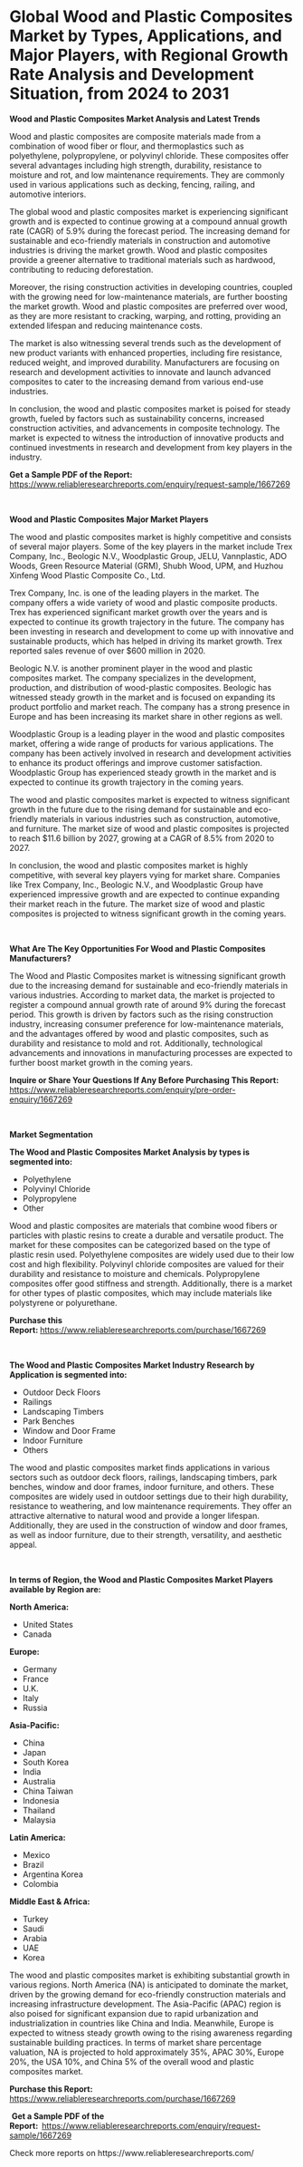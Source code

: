 <p><h1>Global Wood and Plastic Composites Market by Types, Applications, and Major Players, with Regional Growth Rate Analysis and Development Situation, from 2024 to 2031</h1></p><p><strong>Wood and Plastic Composites Market Analysis and Latest Trends</strong></p>
<p><p>Wood and plastic composites are composite materials made from a combination of wood fiber or flour, and thermoplastics such as polyethylene, polypropylene, or polyvinyl chloride. These composites offer several advantages including high strength, durability, resistance to moisture and rot, and low maintenance requirements. They are commonly used in various applications such as decking, fencing, railing, and automotive interiors.</p><p>The global wood and plastic composites market is experiencing significant growth and is expected to continue growing at a compound annual growth rate (CAGR) of 5.9% during the forecast period. The increasing demand for sustainable and eco-friendly materials in construction and automotive industries is driving the market growth. Wood and plastic composites provide a greener alternative to traditional materials such as hardwood, contributing to reducing deforestation.</p><p>Moreover, the rising construction activities in developing countries, coupled with the growing need for low-maintenance materials, are further boosting the market growth. Wood and plastic composites are preferred over wood, as they are more resistant to cracking, warping, and rotting, providing an extended lifespan and reducing maintenance costs.</p><p>The market is also witnessing several trends such as the development of new product variants with enhanced properties, including fire resistance, reduced weight, and improved durability. Manufacturers are focusing on research and development activities to innovate and launch advanced composites to cater to the increasing demand from various end-use industries.</p><p>In conclusion, the wood and plastic composites market is poised for steady growth, fueled by factors such as sustainability concerns, increased construction activities, and advancements in composite technology. The market is expected to witness the introduction of innovative products and continued investments in research and development from key players in the industry.</p></p>
<p><strong>Get a Sample PDF of the Report:&nbsp;</strong> <a href="https://www.reliableresearchreports.com/enquiry/request-sample/1667269">https://www.reliableresearchreports.com/enquiry/request-sample/1667269</a></p>
<p>&nbsp;</p>
<p><strong>Wood and Plastic Composites Major Market Players</strong></p>
<p><p>The wood and plastic composites market is highly competitive and consists of several major players. Some of the key players in the market include Trex Company, Inc., Beologic N.V., Woodplastic Group, JELU, Vannplastic, ADO Woods, Green Resource Material (GRM), Shubh Wood, UPM, and Huzhou Xinfeng Wood Plastic Composite Co., Ltd.</p><p>Trex Company, Inc. is one of the leading players in the market. The company offers a wide variety of wood and plastic composite products. Trex has experienced significant market growth over the years and is expected to continue its growth trajectory in the future. The company has been investing in research and development to come up with innovative and sustainable products, which has helped in driving its market growth. Trex reported sales revenue of over $600 million in 2020.</p><p>Beologic N.V. is another prominent player in the wood and plastic composites market. The company specializes in the development, production, and distribution of wood-plastic composites. Beologic has witnessed steady growth in the market and is focused on expanding its product portfolio and market reach. The company has a strong presence in Europe and has been increasing its market share in other regions as well.</p><p>Woodplastic Group is a leading player in the wood and plastic composites market, offering a wide range of products for various applications. The company has been actively involved in research and development activities to enhance its product offerings and improve customer satisfaction. Woodplastic Group has experienced steady growth in the market and is expected to continue its growth trajectory in the coming years.</p><p>The wood and plastic composites market is expected to witness significant growth in the future due to the rising demand for sustainable and eco-friendly materials in various industries such as construction, automotive, and furniture. The market size of wood and plastic composites is projected to reach $11.6 billion by 2027, growing at a CAGR of 8.5% from 2020 to 2027.</p><p>In conclusion, the wood and plastic composites market is highly competitive, with several key players vying for market share. Companies like Trex Company, Inc., Beologic N.V., and Woodplastic Group have experienced impressive growth and are expected to continue expanding their market reach in the future. The market size of wood and plastic composites is projected to witness significant growth in the coming years.</p></p>
<p>&nbsp;</p>
<p><strong>What Are The Key Opportunities For Wood and Plastic Composites Manufacturers?</strong></p>
<p><p>The Wood and Plastic Composites market is witnessing significant growth due to the increasing demand for sustainable and eco-friendly materials in various industries. According to market data, the market is projected to register a compound annual growth rate of around 9% during the forecast period. This growth is driven by factors such as the rising construction industry, increasing consumer preference for low-maintenance materials, and the advantages offered by wood and plastic composites, such as durability and resistance to mold and rot. Additionally, technological advancements and innovations in manufacturing processes are expected to further boost market growth in the coming years.</p></p>
<p><strong>Inquire or Share Your Questions If Any Before Purchasing This Report:</strong> <a href="https://www.reliableresearchreports.com/enquiry/pre-order-enquiry/1667269">https://www.reliableresearchreports.com/enquiry/pre-order-enquiry/1667269</a></p>
<p>&nbsp;</p>
<p><strong>Market Segmentation</strong></p>
<p><strong>The Wood and Plastic Composites Market Analysis by types is segmented into:</strong></p>
<p><ul><li>Polyethylene</li><li>Polyvinyl Chloride</li><li>Polypropylene</li><li>Other</li></ul></p>
<p><p>Wood and plastic composites are materials that combine wood fibers or particles with plastic resins to create a durable and versatile product. The market for these composites can be categorized based on the type of plastic resin used. Polyethylene composites are widely used due to their low cost and high flexibility. Polyvinyl chloride composites are valued for their durability and resistance to moisture and chemicals. Polypropylene composites offer good stiffness and strength. Additionally, there is a market for other types of plastic composites, which may include materials like polystyrene or polyurethane.</p></p>
<p><strong>Purchase this Report:&nbsp;</strong><a href="https://www.reliableresearchreports.com/purchase/1667269">https://www.reliableresearchreports.com/purchase/1667269</a></p>
<p>&nbsp;</p>
<p><strong>The Wood and Plastic Composites Market Industry Research by Application is segmented into:</strong></p>
<p><ul><li>Outdoor Deck Floors</li><li>Railings</li><li>Landscaping Timbers</li><li>Park Benches</li><li>Window and Door Frame</li><li>Indoor Furniture</li><li>Others</li></ul></p>
<p><p>The wood and plastic composites market finds applications in various sectors such as outdoor deck floors, railings, landscaping timbers, park benches, window and door frames, indoor furniture, and others. These composites are widely used in outdoor settings due to their high durability, resistance to weathering, and low maintenance requirements. They offer an attractive alternative to natural wood and provide a longer lifespan. Additionally, they are used in the construction of window and door frames, as well as indoor furniture, due to their strength, versatility, and aesthetic appeal.</p></p>
<p>&nbsp;</p>
<p><strong>In terms of Region, the Wood and Plastic Composites Market Players available by Region are:</strong></p>
<p>
    <p> <strong> North America: </strong>
        <ul>
            <li>United States</li>
            <li>Canada</li>
        </ul>
        </p> 
    <p> <strong> Europe: </strong>
        <ul>
            <li>Germany</li>
            <li>France</li>
            <li>U.K.</li>
            <li>Italy</li>
            <li>Russia</li>
        </ul>
        </p> 
    <p> <strong> Asia-Pacific: </strong>
        <ul>
            <li>China</li>
            <li>Japan</li>
            <li>South Korea</li>
            <li>India</li>
            <li>Australia</li>
            <li>China Taiwan</li>
            <li>Indonesia</li>
            <li>Thailand</li>
            <li>Malaysia</li>
        </ul>
        </p> 
    <p> <strong> Latin America: </strong>
        <ul>
            <li>Mexico</li>
            <li>Brazil</li>
            <li>Argentina Korea</li>
            <li>Colombia</li>
        </ul>
        </p> 
    <p> <strong> Middle East & Africa: </strong>
        <ul>
            <li>Turkey</li>
            <li>Saudi</li>
            <li>Arabia</li>
            <li>UAE</li>
            <li>Korea</li>
        </ul>
    </p>
    </p>
<p><p>The wood and plastic composites market is exhibiting substantial growth in various regions. North America (NA) is anticipated to dominate the market, driven by the growing demand for eco-friendly construction materials and increasing infrastructure development. The Asia-Pacific (APAC) region is also poised for significant expansion due to rapid urbanization and industrialization in countries like China and India. Meanwhile, Europe is expected to witness steady growth owing to the rising awareness regarding sustainable building practices. In terms of market share percentage valuation, NA is projected to hold approximately 35%, APAC 30%, Europe 20%, the USA 10%, and China 5% of the overall wood and plastic composites market.</p></p>
<p><strong>Purchase this Report: </strong><a href="https://www.reliableresearchreports.com/purchase/1667269">https://www.reliableresearchreports.com/purchase/1667269</a></p>
<p>&nbsp;<strong>Get a Sample PDF of the Report:&nbsp;&nbsp;</strong><a href="https://www.reliableresearchreports.com/enquiry/request-sample/1667269">https://www.reliableresearchreports.com/enquiry/request-sample/1667269</a></p>
<p><strong></strong></p>
<p>Check more reports on https://www.reliableresearchreports.com/</p>